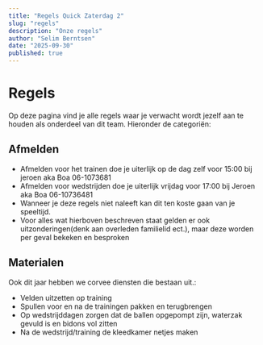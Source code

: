 ```yaml
---
title: "Regels Quick Zaterdag 2"
slug: "regels"
description: "Onze regels"
author: "Selim Berntsen"
date: "2025-09-30"
published: true
---
```


# Regels

Op deze pagina vind je alle regels waar je verwacht wordt jezelf aan te houden als onderdeel van dit team. Hieronder de categoriën:

## Afmelden

- Afmelden voor het trainen doe je uiterlijk op de dag zelf
voor 15:00 bij jeroen aka Boa 06-1073681
- Afmelden voor wedstrijden doe je uiterlijk vrijdag voor
17:00 bij Jeroen aka Boa 06-10736481
- Wanneer je deze regels niet naleeft kan dit ten koste
gaan van je speeltijd.
- Voor alles wat hierboven beschreven staat gelden er
ook uitzonderingen(denk aan overleden familielid ect.),
maar deze worden per geval bekeken en besproken

## Materialen

Ook dit jaar hebben we corvee diensten die bestaan uit.:

- Velden uitzetten op training
- Spullen voor en na de trainingen pakken en
terugbrengen
- Op wedstrijddagen zorgen dat de ballen opgepompt
zijn, waterzak gevuld is en bidons vol zitten
- Na de wedstrijd/training de kleedkamer netjes maken
